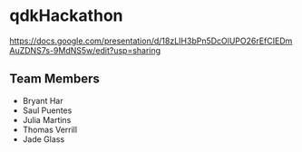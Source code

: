 # qdkHackathon
https://docs.google.com/presentation/d/18zLIH3bPn5DcOlUPO26rEfCIEDmAuZDNS7s-9MdNS5w/edit?usp=sharing
## Team Members
- Bryant Har
- Saul Puentes
- Julia Martins
- Thomas Verrill
- Jade Glass
